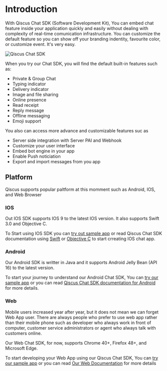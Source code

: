 # Introduction

With Qiscus Chat SDK (Software Development Kit), You can embed chat feature
inside your application quickly and easily without dealing with complexity
of real-time comunication infrastructure. You can customize the default
feature so you can show off your branding indentity, favourite color, or
customize event. It's very easy.

![Qiscus Chat SDK](https://cdn.rawgit.com/qiscus/qiscus-sdk-web/feature/docs/docs/images/intro01.png "Qiscus Chat SDK")

When you try our Chat SDK, you will find the default built-in features such as:
- Private & Group Chat
- Typing indicator
- Delivery indicator
- Image and file sharing
- Online presence
- Read receipt
- Reply message
- Offline messaging
- Emoji support

You also can access more advance and customizable features suc as
- Server side integration with Server PAI and Webhook
- Customize your user interface
- Embed bot engine in your app
- Enable Push noticiation
- Export and import messages from you app

## Platform

Qiscus supports popular paltform at this momment such as Android, IOS, and
Web Browser

### IOS

Out IOS SDK supports IOS 9 to the latest IOS version. It also supports
Swift 3.0 and Objective C.

To Start using IOS SDK you can [try out sample app](https://github.com/qiscus/qiscus-sdk-ios/tree/master/Example) or
read Qiscus Chat SDK documentation using
[Swift](https://sdk.qiscus.com/documentation/ios/intro) or
[Objective C](https://sdk.qiscus.com/documentation/ios/intro) to start crreating IOS chat app.

### Android

Our Android SDK is writter in Java and it supports Android Jelly Bean (API 16)
to the latest version.

To start your journey to understand our Android Chat SDK, You can
[try our sample app](https://github.com/qiscus/qiscus-sdk-android-sample) or you can read
[Qiscus Chat SDK documentation for Android](https://sdk.qiscus.com/documentation/android/intro)
for more details.

### Web

Mobile users increased year after year, but it does not mean we can forget Web
App user. There are always people who prefer to use web app rather than their
mobile phone such as developer who always work in front of computer,
customer service administrators or agent who always talk with customers online.

Our Web Chat SDK, for now, supports Chrome 40+, Firefox 48+, and Microsoft Edge.

To start developing your Web App using our Qiscus Chat SDK, You can
[try our sample app](https://github.com/qiscus/qiscus-sdk-web-sample) or you can read
[Our Web Documentation](https://sdk.qiscus.com/documentation/web/intro) for more details
